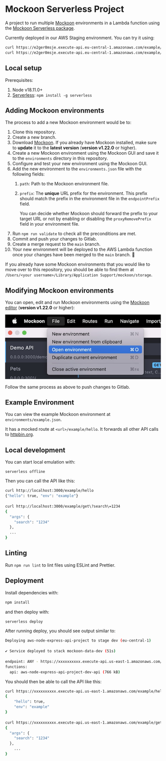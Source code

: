 # Mockoon Serverless Project

A project to run multiple [Mockoon](https://mockoon.com/) environments in a Lambda function using the [Mockoon Serverless package](https://www.npmjs.com/package/@mockoon/serverless).

Currently deployed in our AWS Staging environment. You can try it using:

```bash
curl https://e2ger0msje.execute-api.eu-central-1.amazonaws.com/example/hello
curl https://e2ger0msje.execute-api.eu-central-1.amazonaws.com/example/get?query=one
```

## Local setup

Prerequisites:
1. Node v18.11.0+
2. [Serverless](https://www.serverless.com/framework/docs/getting-started): `npm install -g serverless`

## Adding Mockoon environments

The process to add a new Mockoon environment would be to:

1. Clone this repository.
2. Create a new branch.
3. Download [Mockoon](https://mockoon.com/download/). If you already have Mockoon installed, make sure to **update** it to the **latest version** (**version v1.22.0** or higher).
4. Create a new Mockoon environment using the Mockoon GUI and save it to the `environments` directory in this repository.
5. Configure and test your new environment using the Mockoon GUI.
6. Add the new environment to the `environments.json` file with the following fields:
   1. `path`: Path to the Mockoon environment file.
   2. `prefix`: The **unique** URL prefix for the environment. This prefix should match the prefix in the environment file in the `endpointPrefix` field.
   
      You can decide whether Mockoon should forward the prefix to your target URL or not by enabling or disabling the `proxyRemovePrefix` field in your environment file.
7. Run `npm run validate` to check all the preconditions are met.
8. Commit and push your changes to Gitlab.
9. Create a merge request to the `main` branch.
10. Your new environment will be deployed to the AWS Lambda function once your changes have been merged to the `main` branch. 🎉 

If you already have some Mockoon environments that you would like to move over to this repository, you should be able to find them at `/Users/<your username>/Library/Application Support/mockoon/storage`.

## Modifying Mockoon environments

You can open, edit and run Mockoon environments using the [Mockoon editor](https://mockoon.com/download/) (**version v1.22.0** or higher):

![](MockoonOpenEnvironment.png)

Follow the same process as above to push changes to Gitlab.

## Example Environment

You can view the example Mockoon environment at `environments/example.json`.

It has a mocked route at `<url>/example/hello`. It forwards all other API calls to [httpbin.org](https://httpbin.org/#/).

## Local development

You can start local emulation with:

```
serverless offline
```

Then you can call the API like this:

```bash
curl http://localhost:3000/example/hello
{"hello": true, "env": "example"}

curl http://localhost:3000/example/get\?search\=1234
{
  "args": {
    "search": "1234"
  },
  ...
}
```

## Linting

Run `npm run lint` to lint files using ESLint and Prettier.

## Deployment

Install dependencies with:

```bash
npm install
```

and then deploy with:

```bash
serverless deploy
```

After running deploy, you should see output similar to:

```bash
Deploying aws-node-express-api-project to stage dev (eu-central-1)

✔ Service deployed to stack mockoon-data-dev (51s)

endpoint: ANY - https://xxxxxxxxxx.execute-api.us-east-1.amazonaws.com/dev
functions:
  api: aws-node-express-api-project-dev-api (766 kB)
```

You should then be able to call the API like this:

```bash
curl https://xxxxxxxxxx.execute-api.us-east-1.amazonaws.com/example/hello
{
    "hello": true,
    "env": "example"
}

curl https://xxxxxxxxxx.execute-api.us-east-1.amazonaws.com/example/get\?search\=1234
{
  "args": {
    "search": "1234"
  },
	...
}
```
